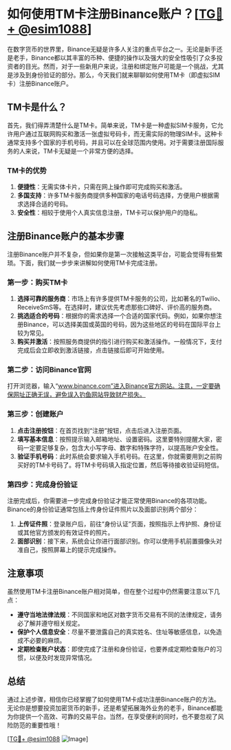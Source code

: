 # 如何使用TM卡注册Binance账户？[[TG💪+ @esim1088](https://t.me/s/esim1088)]

在数字货币的世界里，Binance无疑是许多人关注的重点平台之一。无论是新手还是老手，Binance都以其丰富的币种、便捷的操作以及强大的安全性吸引了众多投资者的目光。然而，对于一些新用户来说，注册和绑定账户可能是一个挑战，尤其是涉及到身份验证的部分。那么，今天我们就来聊聊如何使用TM卡（即虚拟SIM卡）注册Binance账户。

## TM卡是什么？

首先，我们得弄清楚什么是TM卡。简单来说，TM卡是一种虚拟SIM卡服务，它允许用户通过互联网购买和激活一张虚拟号码卡，而无需实际的物理SIM卡。这种卡通常支持多个国家的手机号码，并且可以在全球范围内使用。对于需要注册国际服务的人来说，TM卡无疑是一个非常方便的选择。

### TM卡的优势

1. **便捷性**：无需实体卡片，只需在网上操作即可完成购买和激活。
2. **多国支持**：许多TM卡服务商提供多种国家的电话号码选择，方便用户根据需求选择合适的号码。
3. **安全性**：相较于使用个人真实信息注册，TM卡可以保护用户的隐私。

## 注册Binance账户的基本步骤

注册Binance账户并不复杂，但如果你是第一次接触这类平台，可能会觉得有些繁琐。下面，我们就一步步来讲解如何使用TM卡完成注册。

### 第一步：购买TM卡

1. **选择可靠的服务商**：市场上有许多提供TM卡服务的公司，比如著名的Twilio、ReceiveSmS等。在选择时，建议优先考虑那些口碑好、评价高的服务商。
2. **挑选适合的号码**：根据你的需求选择一个合适的国家代码。例如，如果你想注册Binance，可以选择美国或英国的号码，因为这些地区的号码在国际平台上较为常见。
3. **购买并激活**：按照服务商提供的指引进行购买和激活操作。一般情况下，支付完成后会立即收到激活链接，点击链接后即可开始使用。

### 第二步：访问Binance官网

打开浏览器，输入“www.binance.com”进入Binance官方网站。注意，一定要确保网址正确无误，避免误入钓鱼网站导致财产损失。

### 第三步：创建账户

1. **点击注册按钮**：在首页找到“注册”按钮，点击后进入注册页面。
2. **填写基本信息**：按照提示输入邮箱地址、设置密码。这里要特别提醒大家，密码一定要足够复杂，包含大小写字母、数字和特殊字符，以提高账户安全性。
3. **验证手机号码**：此时系统会要求输入手机号码。在这里，你就需要用到之前购买好的TM卡号码了。将TM卡号码填入指定位置，然后等待接收验证码短信。

### 第四步：完成身份验证

注册完成后，你需要进一步完成身份验证才能正常使用Binance的各项功能。Binance的身份验证通常包括上传身份证件照片以及面部识别两个部分：

1. **上传证件照**：登录账户后，前往“身份认证”页面，按照指示上传护照、身份证或其他官方颁发的有效证件的照片。
2. **面部识别**：接下来，系统会让你进行面部识别。你可以使用手机前置摄像头对准自己，按照屏幕上的提示完成操作。

## 注意事项

虽然使用TM卡注册Binance账户相对简单，但在整个过程中仍然需要注意以下几点：

- **遵守当地法律法规**：不同国家和地区对数字货币交易有不同的法律规定，请务必了解并遵守相关规定。
- **保护个人信息安全**：尽量不要泄露自己的真实姓名、住址等敏感信息，以免造成不必要的麻烦。
- **定期检查账户状态**：即使完成了注册和身份验证，也要养成定期检查账户的习惯，以便及时发现异常情况。

## 总结

通过上述步骤，相信你已经掌握了如何使用TM卡成功注册Binance账户的方法。无论你是想要投资加密货币的新手，还是希望拓展海外业务的老手，Binance都能为你提供一个高效、可靠的交易平台。当然，在享受便利的同时，也不要忽视了风险防范的重要性哦！

[[TG💪+ @esim1088](https://t.me/s/esim1088) ![Image](https://i.postimg.cc/4NQfJmqS/Snipaste-2025-05-13-00-14-12.png)]